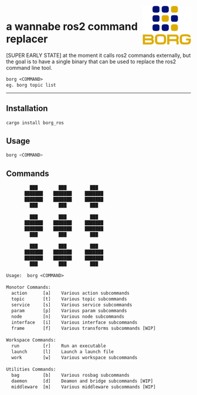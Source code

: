 



<img align="right" width="26%" src="./misc/borg_3.png">

a wannabe ros2 command replacer
===

[SUPER EARLY STATE] at the moment it calls ros2 commands externally, but the goal is to have a single binary that can be used to replace the ros2 command line tool.

```
borg <COMMAND>
eg. borg topic list
```
<hr>





## Installation

```bash
cargo install borg_ros
```

## Usage

```bash
borg <COMMAND>
```

## Commands

```
         ███        ███         ███  
       ███████    ███████     ███████
       ███████    ███████     ███████
         ███        ███         ███    

         ███        ███         ███  
       ███████    ███████     ███████
       ███████    ███████     ███████
         ███        ███         ███    
         
         ███        ███         ███  
       ███████    ███████     ███████
       ███████    ███████     ███████
         ███        ███         ███   

Usage:  borg <COMMAND>

Monotor Commands:
  action      [a]    Various action subcommands
  topic       [t]    Various topic subcommands
  service     [s]    Various service subcommands
  param       [p]    Various param subcommands
  node        [n]    Various node subcommands
  interface   [i]    Various interface subcommands
  frame       [f]    Various transforms subcommands [WIP]

Workspace Commands:
  run         [r]    Run an executable
  launch      [l]    Launch a launch file
  work        [w]    Various workspace subcommands

Utilities Commands:     
  bag         [b]    Various rosbag subcommands
  daemon      [d]    Deamon and bridge subcommands [WIP]
  middleware  [m]    Various middleware subcommands [WIP]
```